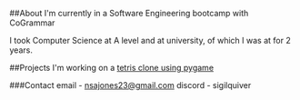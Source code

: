 
##About
I'm currently in a Software Engineering bootcamp with CoGrammar

I took Computer Science at A level and at university, of which I was at for 2 years.

##Projects
I'm working on a [tetris clone using pygame](https://github.com/NSAJones/Tetripy)

###Contact
email - nsajones23@gmail.com
discord - sigilquiver

<!--
**NSAJones/NSAJones** is a ✨ _special_ ✨ repository because its `README.md` (this file) appears on your GitHub profile.

Here are some ideas to get you started:

- 🔭 I’m currently working on ...
- 🌱 I’m currently learning ...
- 👯 I’m looking to collaborate on ...
- 🤔 I’m looking for help with ...
- 💬 Ask me about ...
- 📫 How to reach me: ...
- 😄 Pronouns: ...
- ⚡ Fun fact: ...
-->
